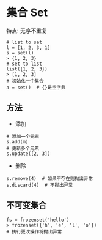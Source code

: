 # 集合 Set

特点: 无序不重复


```
# list to set
l = [1, 2, 3, 1]
s = set(l)
> {1, 2, 3}
# set to list
list({1, 2, 3})
> [1, 2, 3]
# 初始化一个集合
a = set()  # {}是空字典
```

## 方法
- 添加
```
# 添加一个元素
s.add(m)
# 更新多个元素
s.update([2, 3])
```

- 删除
```
s.remove(4)  # 如果不存在则抛出异常
s.discard(4)  # 不抛出异常
```

## 不可变集合
```
fs = frozenset('hello')
> frozenset({'h', 'e', 'l', 'o'})
# 执行更改操作将抛出异常
```